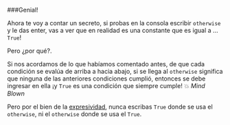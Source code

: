 ###Genial!

Ahora te voy a contar un secreto, si probas en la consola escribir `otherwise` y le das enter, vas a ver que en realidad es una constante que es igual a ... `True`!

Pero ¿por qué?.

Si nos acordamos de lo que habíamos comentado antes, de que cada condición se evalúa de arriba a hacia abajo, si se llega al `otherwise` significa que ninguna de las anteriores condiciones cumplió, entonces se debe ingresar en ella ¡y `True` es una condición que siempre cumple! :boom: _Mind Blown_

Pero por el bien de la [expresividad](http://uqbar-wiki.org/index.php?title=Expresividad), nunca escribas `True` donde se usa el `otherwise`, ni el `otherwise` donde se usa el `True`.